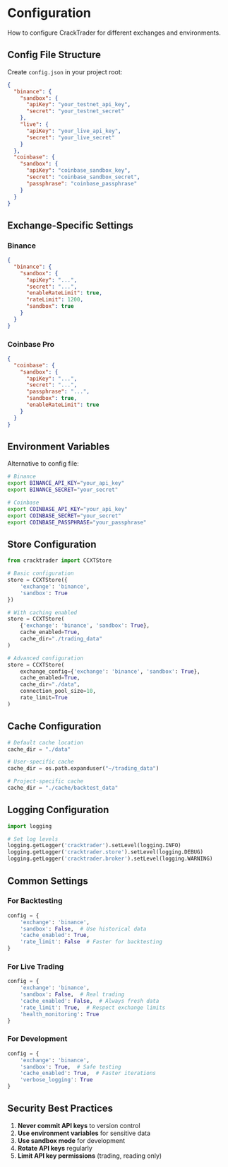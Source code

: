 # Configuration

How to configure CrackTrader for different exchanges and environments.

## Config File Structure

Create `config.json` in your project root:

```json
{
  "binance": {
    "sandbox": {
      "apiKey": "your_testnet_api_key",
      "secret": "your_testnet_secret"
    },
    "live": {
      "apiKey": "your_live_api_key",
      "secret": "your_live_secret"
    }
  },
  "coinbase": {
    "sandbox": {
      "apiKey": "coinbase_sandbox_key",
      "secret": "coinbase_sandbox_secret",
      "passphrase": "coinbase_passphrase"
    }
  }
}
```

## Exchange-Specific Settings

### Binance
```json
{
  "binance": {
    "sandbox": {
      "apiKey": "...",
      "secret": "...",
      "enableRateLimit": true,
      "rateLimit": 1200,
      "sandbox": true
    }
  }
}
```

### Coinbase Pro
```json
{
  "coinbase": {
    "sandbox": {
      "apiKey": "...",
      "secret": "...",
      "passphrase": "...",
      "sandbox": true,
      "enableRateLimit": true
    }
  }
}
```

## Environment Variables

Alternative to config file:

```bash
# Binance
export BINANCE_API_KEY="your_api_key"
export BINANCE_SECRET="your_secret"

# Coinbase
export COINBASE_API_KEY="your_api_key"
export COINBASE_SECRET="your_secret"
export COINBASE_PASSPHRASE="your_passphrase"
```

## Store Configuration

```python
from cracktrader import CCXTStore

# Basic configuration
store = CCXTStore({
    'exchange': 'binance',
    'sandbox': True
})

# With caching enabled
store = CCXTStore(
    {'exchange': 'binance', 'sandbox': True},
    cache_enabled=True,
    cache_dir="./trading_data"
)

# Advanced configuration
store = CCXTStore(
    exchange_config={'exchange': 'binance', 'sandbox': True},
    cache_enabled=True,
    cache_dir="./data",
    connection_pool_size=10,
    rate_limit=True
)
```

## Cache Configuration

```python
# Default cache location
cache_dir = "./data"

# User-specific cache
cache_dir = os.path.expanduser("~/trading_data")

# Project-specific cache
cache_dir = "./cache/backtest_data"
```

## Logging Configuration

```python
import logging

# Set log levels
logging.getLogger('cracktrader').setLevel(logging.INFO)
logging.getLogger('cracktrader.store').setLevel(logging.DEBUG)
logging.getLogger('cracktrader.broker').setLevel(logging.WARNING)
```

## Common Settings

### For Backtesting
```python
config = {
    'exchange': 'binance',
    'sandbox': False,  # Use historical data
    'cache_enabled': True,
    'rate_limit': False  # Faster for backtesting
}
```

### For Live Trading
```python
config = {
    'exchange': 'binance',
    'sandbox': False,  # Real trading
    'cache_enabled': False,  # Always fresh data
    'rate_limit': True,  # Respect exchange limits
    'health_monitoring': True
}
```

### For Development
```python
config = {
    'exchange': 'binance',
    'sandbox': True,  # Safe testing
    'cache_enabled': True,  # Faster iterations
    'verbose_logging': True
}
```

## Security Best Practices

1. **Never commit API keys** to version control
2. **Use environment variables** for sensitive data
3. **Use sandbox mode** for development
4. **Rotate API keys** regularly
5. **Limit API key permissions** (trading, reading only)
